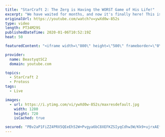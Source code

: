 ```yaml
---
title: "StarCraft 2: The Zerg is Having the WORST Game of His Life!"
excerpt: "We have waited for months, and now it's finally here! This is the VOID RAYS to GRANDMASTER series! With the new balance changes to speedy Void Rays in the latest patch, we can now begin the series right! At this point in the series, we are introducing other units into the composition to make the games"
originalUrl: https://youtube.com/watch?v=ywXd0w-852s
type: video
length: PT34M29S
publishedDateTime: 2020-01-06T10:52:19Z
heat: 50

featuredContent: "<iframe width=\"800\" height=\"500\" frameborder=\"0\" src=\"https://www.youtube.com/embed/ywXd0w-852s\" allow=\"accelerometer; autoplay; encrypted-media; gyroscope; picture-in-picture\" allowfullscreen></iframe>"

provider:
  name: BeastyqtSC2
  domain: youtube.com

topics:
  - StarCraft 2
  - Protoss
tags:
  - Live

images:
  - url: https://i.ytimg.com/vi/ywXd0w-852s/maxresdefault.jpg
    width: 1280
    height: 720
    isCached: true

secured: "PBv2aP1FiZZ4PRX5QEeEh52W+Pvgya6bC8XEFKZSIyqCdhw3W/Kk9+ujrxAEfZ8Qv2xPNfSA+re0y9qrBKay4Pzj8D8+xc2cSHFhjd84LQWtTcyvgZUMZQ3tBNqnI2bY9Srh3BAnkawFWKflrQfZ9piDTn/uW3yiwpGLH26grx/3HYS0DNmBs5kRFo1IXmsHE+hMyQK3U/yMRnxQK0+U8Kbp7K9566G8Alt9ORopx9d0dgeKQcPx0rYgkgWCX1IiNm8vFMWfLaciFVedlW4+VBveplms9JerGSXZSlNGk+yWK7jBnF/Ilj/qxfLRwczyMhFe4AvANpkKtZe6fqk8JE2TGx7fW0L3m0HPehdnaAJYv0Z5KIk1JUKykfm9+FnuhJLH6w/GEPweFIb6HjuwmOjJFGmrQEbkFJ8Nl3TmmjY=;YlWwTxtKomXDNQ5hwp1C7g=="
---
```


